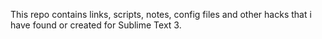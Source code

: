 This repo contains links, scripts, notes, config files and other hacks that i have found or created for Sublime Text 3.
